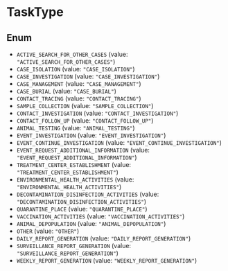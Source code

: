 # TaskType

## Enum

* `ACTIVE_SEARCH_FOR_OTHER_CASES` (value: `"ACTIVE_SEARCH_FOR_OTHER_CASES"`)
* `CASE_ISOLATION` (value: `"CASE_ISOLATION"`)
* `CASE_INVESTIGATION` (value: `"CASE_INVESTIGATION"`)
* `CASE_MANAGEMENT` (value: `"CASE_MANAGEMENT"`)
* `CASE_BURIAL` (value: `"CASE_BURIAL"`)
* `CONTACT_TRACING` (value: `"CONTACT_TRACING"`)
* `SAMPLE_COLLECTION` (value: `"SAMPLE_COLLECTION"`)
* `CONTACT_INVESTIGATION` (value: `"CONTACT_INVESTIGATION"`)
* `CONTACT_FOLLOW_UP` (value: `"CONTACT_FOLLOW_UP"`)
* `ANIMAL_TESTING` (value: `"ANIMAL_TESTING"`)
* `EVENT_INVESTIGATION` (value: `"EVENT_INVESTIGATION"`)
* `EVENT_CONTINUE_INVESTIGATION` (value: `"EVENT_CONTINUE_INVESTIGATION"`)
* `EVENT_REQUEST_ADDITIONAL_INFORMATION` (value: `"EVENT_REQUEST_ADDITIONAL_INFORMATION"`)
* `TREATMENT_CENTER_ESTABLISHMENT` (value: `"TREATMENT_CENTER_ESTABLISHMENT"`)
* `ENVIRONMENTAL_HEALTH_ACTIVITIES` (value: `"ENVIRONMENTAL_HEALTH_ACTIVITIES"`)
* `DECONTAMINATION_DISINFECTION_ACTIVITIES` (value: `"DECONTAMINATION_DISINFECTION_ACTIVITIES"`)
* `QUARANTINE_PLACE` (value: `"QUARANTINE_PLACE"`)
* `VACCINATION_ACTIVITIES` (value: `"VACCINATION_ACTIVITIES"`)
* `ANIMAL_DEPOPULATION` (value: `"ANIMAL_DEPOPULATION"`)
* `OTHER` (value: `"OTHER"`)
* `DAILY_REPORT_GENERATION` (value: `"DAILY_REPORT_GENERATION"`)
* `SURVEILLANCE_REPORT_GENERATION` (value: `"SURVEILLANCE_REPORT_GENERATION"`)
* `WEEKLY_REPORT_GENERATION` (value: `"WEEKLY_REPORT_GENERATION"`)

